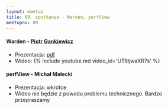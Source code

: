 ```yaml
---
layout: meetup
title: 89. spotkanie - Warden, perfView
meetupno: 89
---
```


#### Warden - [Piotr Gankiewicz](http://piotrgankiewicz.com/blog)
* Prezentacja: [pdf](/assets/warden.pdf)
* Wideo: {% include youtube.md video_id='UT6ljwaXR7s' %}

#### perfView - Michał Małecki
* Prezentacja: wkrótce
* Wideo nie będzie z powodu problemu technicznego. Bardzo przepraszamy
